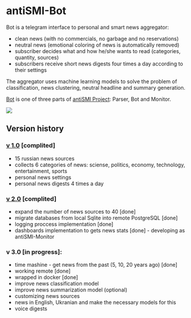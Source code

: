 # antiSMI-Bot

Bot is a telegram interface to personal and smart news aggregator:
- clean news (with no commercials, no garbage and no reservations)
- neutral news (emotional coloring of news is automatically removed) 
- subscriber decides what and how he/she wants to read (categories, quantity, sources)
- subscribers receive short news digests four times a day according to their settings

The aggregator uses machine learning models to solve the problem of classification, news clustering, neutral headline and summary generation.

[Bot](https://t.me/antiSMI_bot) is one of three parts of [antiSMI Project](https://maxlethal.notion.site/antiSMI-project-763ed7401b9f4e2cbee7cdf6f03ad0b9?pvs=4 "Concept"): Parser, Bot and Monitor.

![](https://github.com/maxlethal/antiSMI-Bot/blob/master/img/bot_presentation.png?raw=true)

## Version history

### [v 1.0](https://github.com/maxlethal/antiSMI-1.0) [complited]
* 15 russian news sources
* collects 6 categories of news: sciense, politics, economy, technology, entertainment, sports
* personal news settings
* personal news digests 4 times a day

### [v 2.0](https://github.com/maxlethal/antiSMI-2.0) [complited]
* expand the number of news sources to 40 [done]
* migrate databases from local Sqlite into remote PostgreSQL [done]
* logging proccess implementation [done]
* dashboards implementation to gets news stats [done] - developing as antiSMI-Monitor

### v 3.0 [in progress]:
* time mashine - get news from the past (5, 10, 20 years ago) [done]
* working remote [done]
* wrapped in docker [done]
* improve news classification model
* improve news summarization model (optional)
* customizing news sources
* news in English, Ukranian and make the necessary models for this
* voice digests

